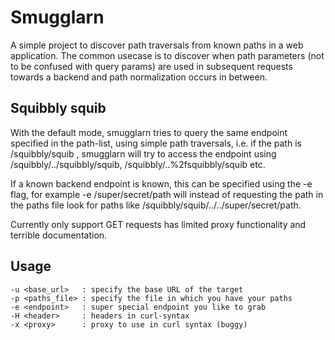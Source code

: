# Smugglarn
A simple project to discover path traversals from known paths in a web 
application. The common usecase is to discover when path parameters (not to be
confused with query params) are used in subsequent requests towards a backend
and path normalization occurs in between.

## Squibbly squib
With the default mode, smugglarn tries to query the same endpoint specified in
the path-list, using simple path traversals, i.e. if the path is /squibbly/squib
, smugglarn will try to access the endpoint using /squibbly/../squibbly/squib,
/squibbly/..%2fsquibbly/squib etc.

If a known backend endpoint is known, this can be specified using the -e flag,
for example -e /super/secret/path will instead of requesting the path in the
paths file look for paths like /squibbly/squib/../../super/secret/path.

Currently only support GET requests has limited proxy functionality and terrible
documentation.

## Usage
```
-u <base_url>   : specify the base URL of the target
-p <paths_file> : specify the file in which you have your paths
-e <endpoint>   : super special endpoint you like to grab
-H <header>     : headers in curl-syntax
-x <proxy>      : proxy to use in curl syntax (buggy)
```
